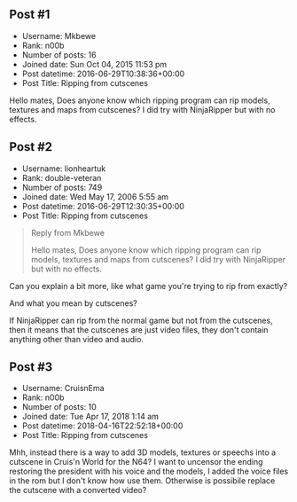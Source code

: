 ## Post #1
- Username: Mkbewe
- Rank: n00b
- Number of posts: 16
- Joined date: Sun Oct 04, 2015 11:53 pm
- Post datetime: 2016-06-29T10:38:36+00:00
- Post Title: Ripping from cutscenes

Hello mates,
Does anyone know which ripping program can rip models, textures and maps from cutscenes? I did try with NinjaRipper but with no effects.
## Post #2
- Username: lionheartuk
- Rank: double-veteran
- Number of posts: 749
- Joined date: Wed May 17, 2006 5:55 am
- Post datetime: 2016-06-29T12:30:35+00:00
- Post Title: Ripping from cutscenes

> Reply from Mkbewe
>
> Hello mates,
Does anyone know which ripping program can rip models, textures and maps from cutscenes? I did try with NinjaRipper but with no effects.

Can you explain a bit more, like what game you're trying to rip from exactly?

And what you mean by cutscenes?

If NinjaRipper can rip from the normal game but not from the cutscenes, then it means that the cutscenes are just video files, they don't contain anything other than video and audio.
## Post #3
- Username: CruisnEma
- Rank: n00b
- Number of posts: 10
- Joined date: Tue Apr 17, 2018 1:14 am
- Post datetime: 2018-04-16T22:52:18+00:00
- Post Title: Ripping from cutscenes

Mhh, instead there is a way to add 3D models, textures or speechs into a cutscene in Cruis'n World for the N64? I want to uncensor the ending restoring the president with his voice and the models, I added the voice files in the rom but I don't know how use them. Otherwise is possibile replace the cutscene with a converted video?
